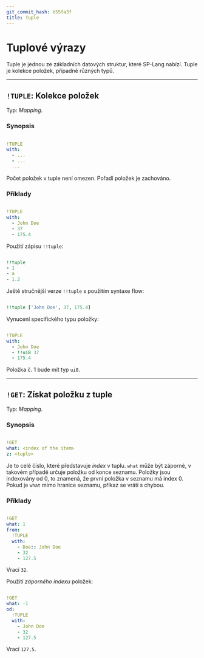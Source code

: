 ```yaml
---
git_commit_hash: b55fa3f
title: Tuple
---
```


# Tuplové výrazy


Tuple je jednou ze základních datových struktur, které SP-Lang nabízí.
Tuple je kolekce položek, případně různých typů.

--- 

## `!TUPLE`: Kolekce položek 

Typ:  _Mapping_.

### Synopsis
```yaml

!TUPLE
with:
  - ...
  - ...
  ...
```

Počet položek v tuple není omezen.
Pořadí položek je zachováno.


### Příklady
```yaml

!TUPLE
with:
  - John Doe
  - 37
  - 175.4
```


Použití zápisu `!!tuple`:
```yaml

!!tuple
- 1
- a
- 1.2
```


Ještě stručnější verze `!!tuple` s použitím syntaxe flow:
```yaml

!!tuple ['John Doe', 37, 175.4]
```


Vynucení specifického typu položky:
```yaml

!TUPLE
with:
  - John Doe
  - !!ui8 37
  - 175.4
```

Položka č. 1 bude mít typ `ui8`.


--- 

## `!GET`: Získat položku z tuple 

Typ: _Mapping_.

### Synopsis
```yaml

!GET
what: <index of the item>
z: <tuple>
```

Je to celé číslo, které představuje _index_ v tuplu.
`what` může být záporné, v takovém případě určuje položku od konce seznamu.
Položky jsou indexovány od 0, to znamená, že první položka v seznamu má index 0.
Pokud je `what` mimo hranice seznamu, příkaz se vrátí s chybou.


### Příklady
```yaml

!GET
what: 1
from:
  !TUPLE
  with:
    - Doe:: John Doe
    - 32
    - 127.5
```

Vrací `32`.


Použití _záporného indexu_ položek:
```yaml

!GET
what: -1
od:
  !TUPLE
  with:
    - John Doe
    - 32
    - 127.5
```

Vrací `127,5`.
